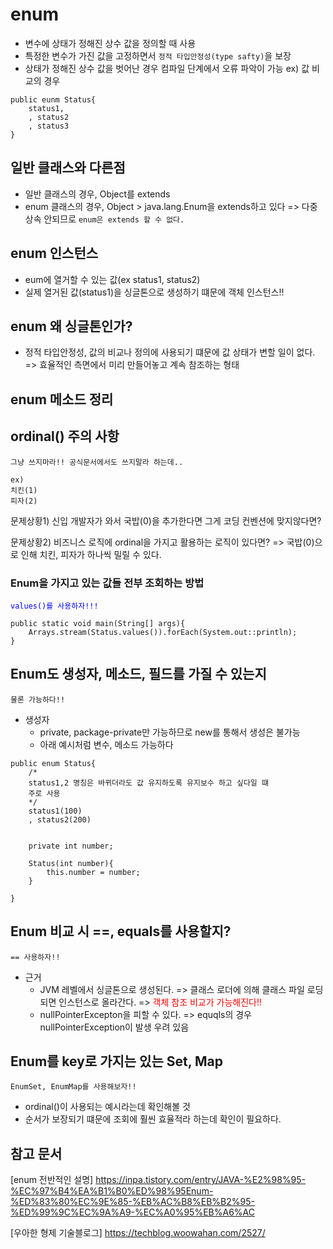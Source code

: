 # enum

- 변수에 상태가 정해진 상수 값을 정의할 때 사용
- 특정한 변수가 가진 값을 고정하면서 `정적 타입안정성(type safty)`을 보장
- 상태가 정해진 상수 값을 벗어난 경우 컴파일 단계에서 오류 파악이 가능
    ex) 값 비교의 경우

```
public eunm Status{
    status1,
    , status2
    , status3
}
```
## 일반 클래스와 다른점
- 일반 클래스의 경우, Object를 extends
- enum 클래스의 경우, Object > java.lang.Enum을 extends하고 있다
    => 다중 상속 안되므로 `enum은 extends 할 수 없다.`

## enum 인스턴스
- eum에 열거할 수 있는 값(ex status1, status2)
- 실제 열거된 값(status1)을 싱글톤으로 생성하기 떄문에 객체 인스턴스!!

## enum 왜 싱글톤인가?
- 정적 타입안정성, 값의 비교나 정의에 사용되기 떄문에 값 상태가 변할 일이 없다.
    => 효율적인 측면에서 미리 만들어놓고 계속 참조하는 형태

## enum 메소드 정리
## ordinal() 주의 사항
`그냥 쓰지마라!! 공식문서에서도 쓰지말라 하는데..`
```
ex) 
치킨(1)
피자(2)
```
문제상황1) 신입 개발자가 와서 국밥(0)을 추가한다면
그게 코딩 컨벤션에 맞지않다면?

문제상황2) 비즈니스 로직에 ordinal을 가지고 활용하는 로직이 있다면?
    => 국밥(0)으로 인해 치킨, 피자가 하나씩 밀릴 수 있다.


### Enum을 가지고 있는 값들 전부 조회하는 방법
<font color = 'blue'>`values()를 사용하자!!!`</font>
```
public static void main(String[] args){
    Arrays.stream(Status.values()).forEach(System.out::println);
}

```

## Enum도 생성자, 메소드, 필드를 가질 수 있는지
`물론 가능하다!!`
- 생성자
    - private, package-private만 가능하므로 new를 통해서 생성은 불가능
    - 아래 예시처럼 변수, 메소드 가능하다
```
public enum Status{
    /*
    status1,2 명칭은 바뀌더라도 값 유지하도록 유지보수 하고 싶다일 떄
    주로 사용
    */
    status1(100)
    , status2(200)
    

    private int number;

    Status(int number){
        this.number = number;
    }

}
```
## Enum 비교 시 ==, equals를 사용할지?
`== 사용하자!!`

* 근거
    - JVM 레벨에서 싱글톤으로 생성된다.
        => 클래스 로더에 의해 클래스 파일 로딩되면 인스턴스로 올라간다.
        => <font color = "red">객체 참조 비교가 가능해진다!!</font>
    - nullPointerExcepton을 피할 수 있다.
        => equqls의 경우 nullPointerException이 발생 우려 있음

## Enum를 key로 가지는 있는 Set, Map
`EnumSet, EnumMap를 사용해보자!!`
- ordinal()이 사용되는 예시라는데 확인해볼 것
- 순서가 보장되기 떄문에 조회에 훨씬 효율적라 하는데 확인이 필요하다.

## 참고 문서
[enum 전반적인 설명] https://inpa.tistory.com/entry/JAVA-%E2%98%95-%EC%97%B4%EA%B1%B0%ED%98%95Enum-%ED%83%80%EC%9E%85-%EB%AC%B8%EB%B2%95-%ED%99%9C%EC%9A%A9-%EC%A0%95%EB%A6%AC

[우아한 형제 기술블로그] https://techblog.woowahan.com/2527/
